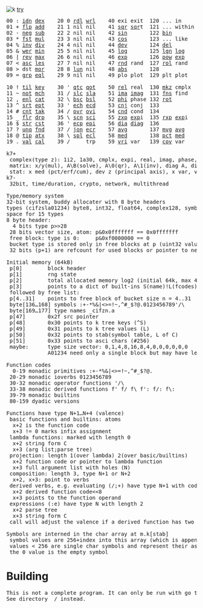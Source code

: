![k](https://ktye.github.io/k32.png) [try](https://ktye.github.io)
<pre>00 : <a href="../../blob/master/k.go#L808">idn</a> <a href="../../blob/master/k.go#L480">dex</a>    20 0 <a href="../../blob/master/k.go#L3827">rdl</a> <a href="../../blob/master/k.go#L3831">wrl</a>    40 exi exit  120 ... in       60 <a href="../../blob/master/k.go#L4797">prm</a>   140
01 + <a href="../../blob/master/k.go#L809">flp</a> <a href="../../blob/master/k.go#L2223">add</a>    21 1 nil nil    41 <a href="../../blob/master/k.go#L2053">sqr</a> <a href="../../blob/master/k.go#L2053">sqr</a>t  121 ... within   61       141
02 - <a href="../../blob/master/k.go#L848">neg</a> <a href="../../blob/master/k.go#L2224">sub</a>    22 2 nil nil    42 <a href="../../blob/master/k.go#L2056">sin</a>       122 <a href="../../blob/master/k.go#L4077">bin</a>          62       142
03 * <a href="../../blob/master/k.go#L851">fst</a> <a href="../../blob/master/k.go#L2225">mul</a>    23 3 nil nil    43 <a href="../../blob/master/k.go#L2059">cos</a>       123 ... like     63       143
04 % <a href="../../blob/master/k.go#L889">inv</a> <a href="../../blob/master/k.go#L2226">div</a>    24 4 nil nil    44 <a href="../../blob/master/k.go#L5376">dev</a>       124 <a href="../../blob/master/k.go#L4764">del</a>          64       144
05 & <a href="../../blob/master/k.go#L892">wer</a> <a href="../../blob/master/k.go#L2227">min</a>    25 5 nil nil    45 <a href="../../blob/master/k.go#L2070">log</a>       125 <a href="../../blob/master/k.go#L2232">lgn</a> <a href="../../blob/master/k.go#L2070">log</a>      65       145
06 | <a href="../../blob/master/k.go#L918">rev</a> <a href="../../blob/master/k.go#L2228">max</a>    26 6 nil nil    46 <a href="../../blob/master/k.go#L2073">exp</a>       126 <a href="../../blob/master/k.go#L2235">pow</a> <a href="../../blob/master/k.go#L2073">exp</a>      66       146
07 < <a href="../../blob/master/k.go#L949">asc</a> <a href="../../blob/master/k.go#L2229">les</a>    27 7 nil nil    47 <a href="../../blob/master/k.go#L4896">rnd</a> rand  127 <a href="../../blob/master/k.go#L4834">rol</a> rand     67       147
08 > dst <a href="../../blob/master/k.go#L2230">mor</a>    28 8 <a href="../../blob/master/k.go#L3838">lun</a> nil    48 <a href="../../blob/master/k.go#L2062">abs</a>       128              68       148
09 = <a href="../../blob/master/k.go#L992">grp</a> <a href="../../blob/master/k.go#L2231">eql</a>    29 9 nil nil    49 plo plot  129 plt plot     69       149
                                                                          
10 ! <a href="../../blob/master/k.go#L1025">til</a> <a href="../../blob/master/k.go#L2276">key</a>    30 ' <a href="../../blob/master/k.go#L3375">qtc</a> <a href="../../blob/master/k.go#L3372">qot</a>    50 <a href="../../blob/master/k.go#L2076">rel</a> real  130 <a href="../../blob/master/k.go#L5299">mkz</a> cmplx    70       150
11 ~ <a href="../../blob/master/k.go#L1119">not</a> <a href="../../blob/master/k.go#L2315">mch</a>    31 / <a href="../../blob/master/k.go#L3376">slc</a> <a href="../../blob/master/k.go#L3373">sla</a>    51 <a href="../../blob/master/k.go#L2077">ima</a> <a href="../../blob/master/k.go#L2077">ima</a>g  131 <a href="../../blob/master/k.go#L2878">fns</a> find     71       151
12 , <a href="../../blob/master/k.go#L1141">enl</a> <a href="../../blob/master/k.go#L2358">cat</a>    32 \ <a href="../../blob/master/k.go#L3377">bsc</a> <a href="../../blob/master/k.go#L3374">bsl</a>    52 <a href="../../blob/master/k.go#L2078">phi</a> phase 132 <a href="../../blob/master/k.go#L2602">rot</a>          72       152
13 ^ <a href="../../blob/master/k.go#L1166">srt</a> <a href="../../blob/master/k.go#L2495">ept</a>    33 ' <a href="../../blob/master/k.go#L3384">ech</a> <a href="../../blob/master/k.go#L3410">ecd</a>    53 <a href="../../blob/master/k.go#L2106">cnj</a> conj  133              73       153
14 # <a href="../../blob/master/k.go#L1167">cnt</a> <a href="../../blob/master/k.go#L2522">tak</a>    34 / <a href="../../blob/master/k.go#L3535">ovr</a> <a href="../../blob/master/k.go#L3677">ovi</a>    54 <a href="../../blob/master/k.go#L5133">cnd</a> cond  134              74       154
15 _ <a href="../../blob/master/k.go#L1175">flr</a> <a href="../../blob/master/k.go#L2603">drp</a>    35 \ <a href="../../blob/master/k.go#L3596">scn</a> <a href="../../blob/master/k.go#L3710">sci</a>    55 <a href="../../blob/master/k.go#L2164">zxp</a> <a href="../../blob/master/k.go#L2073">exp</a>i  135 <a href="../../blob/master/k.go#L2127">rxp</a> <a href="../../blob/master/k.go#L2073">exp</a>i     75       155
16 $ <a href="../../blob/master/k.go#L1200">str</a> <a href="../../blob/master/k.go#L2724">cst</a>    36 ' <a href="../../blob/master/k.go#L3430">ecp</a> <a href="../../blob/master/k.go#L3487">epi</a>    56 <a href="../../blob/master/k.go#L1094">dia</a> <a href="../../blob/master/k.go#L1094">dia</a>g  136              76       156
17 ? <a href="../../blob/master/k.go#L1290">unq</a> <a href="../../blob/master/k.go#L2830">fnd</a>    37 / <a href="../../blob/master/k.go#L3971">jon</a> <a href="../../blob/master/k.go#L3507">ecr</a>    57 <a href="../../blob/master/k.go#L5471">avg</a>       137 <a href="../../blob/master/k.go#L5502">mvg</a> <a href="../../blob/master/k.go#L5471">avg</a>      77       157
18 @ <a href="../../blob/master/k.go#L1323">tip</a> <a href="../../blob/master/k.go#L2910">atx</a>    38 \ <a href="../../blob/master/k.go#L3938">spl</a> <a href="../../blob/master/k.go#L3521">ecl</a>    58 <a href="../../blob/master/k.go#L5607">med</a>       138 <a href="../../blob/master/k.go#L5619">pct</a> <a href="../../blob/master/k.go#L5607">med</a>      78       158
19 . <a href="../../blob/master/k.go#L1334">val</a> <a href="../../blob/master/k.go#L3226">cal</a>    39 /     trp    59 <a href="../../blob/master/k.go#L5402">vri</a> var   139 <a href="../../blob/master/k.go#L5423">cov</a> var      79       15

k7+
 complex(type z): 1i2, 1a30, cmplx, expi, real, imag, phase, conj, rand 3i(binormal)
 matrix: x/y(mul), A\B(solve), A\0(qr), A\1(inv), diag A, diag v, norm, cond
 stat: x med (pct/erf/cum), dev z (principal axis), x var, var z (cov), x avg (cum/win/exp)
k7-
 32bit, time/duration, crypto, network, multithread
 
Type/memory system
32-bit system, buddy allocater with 8 byte headers
types (cifzsla01234) byte8, int32, float64, complex128, symbol64, list32, dict64, funcs
space for 15 types
8 byte header:
  4 bits type p>>28
 28 bits vector size, atom: p&0x0fffffff == 0x0fffffff
 free block: type is 0:     p&0xf0000000 == 0
 bucket type is stored only in free blocks at p (uint32 value)
 32 bits (p+1) are refcount for used blocks or pointer to next free

Initial memory (64kB)
 p[0]        block header
 p[1]        rng state
 p[2]        total allocated memory log2 (initial 64k, max 4G) uint32
 p[3]        points to a dict of built-ins S(name)!L(fcodes)
 followed by free list:
 p[4..31]    points to free block of bucket size n = 4..31
 byte[136…168] symbols :+-*%&|<>=!~,^#_$?@.0123456789'/\
 byte[169…177] type names _cifzn.a
 p[47]       0x2f src pointer
 p[48]       0x30 points to k tree keys (^S)
 p[49]       0x31 points to k tree values (L)
 p[50]       0x32 points to stab(symbol table, L of C)
 p[51]       0x33 points to asci chars (#256)
 maybe:      type size vector: 0,1,4,8,16,8,4,0,0,0,0,0,0
             A01234 need only a single block but may have length>0

Function codes
  0-19 monadic primitives :+-*%&|<>=!~,^#_$?@.
 20-29 monadic ioverbs 0123456789
 30-32 monadic operator functions '/\
 33-38 monadic derived functions f' f/ f\ f': f/: f\:
 39-79 monadic builtins
 80-159 dyadic versions

Functions have type N+1…N+4 (valence)
 basic functions and builtins: atoms
  x+2 is the function code
  x+3 != 0 marks infix assignment
 lambda functions: marked with length 0
  x+2 string form C
  x+3 (arg list;parse tree)
 projection: length 1(over lambda) 2(over basic/builtins)
  x+2 function code or pointer to lambda function
  x+3 full argument list with holes (N)
 composition: length 3, type N+1 or N+2
  x+2, x+3: point to verbs
 derived verbs, e.g. evaluating (/;+) have type N+1 with code > 256
  x+2 derived function code<<8
  x+3 points to the function operand
 expressions (:e) have type N with length 2
  x+2 parse tree
  x+3 string form C
 call will adjust the valence if a derived function has two arguments
 
Symbols are interned in the char array at m.k[stab]
 symbol values are 256+index into this array (which is append only)
 values < 256 are single char symbols and represent their ascii value
 the 0 value is the empty symbol
</pre>

# Building
<pre>
This is not a complete program. It can only be run with go test.
See directory _/ instead.
</pre>
